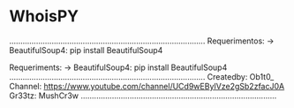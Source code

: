 # WhoisPY
........................................................................................
Requerimentos:
-> BeautifulSoup4: pip install BeautifulSoup4

Requeriments:
-> BeautifulSoup4: pip install BeautifulSoup4
........................................................................................
Createdby: Ob1t0_
Channel: https://www.youtube.com/channel/UCd9wEByIVze2gSb2zfacJ0A
Gr33tz: MushCr3w
........................................................................................
